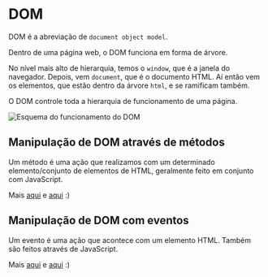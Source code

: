 # DOM

DOM é a abreviação de `document object model`. 

Dentro de uma página web, o DOM funciona em forma de árvore.

No nível mais alto de hierarquia, temos o `window`, que é a janela do navegador. Depois, vem `document`, que é o documento HTML. Aí então vem os elementos, que estão dentro da árvore `html`, e se ramificam também.

O DOM controle toda a hierarquia de funcionamento de uma página. 

![Esquema do funcionamento do DOM](https://www.kirupa.com/html5/images/DOM_js_72.png)

## Manipulação de DOM através de métodos

Um método é uma ação que realizamos com um determinado elemento/conjunto de elementos de HTML, geralmente feito em conjunto com JavaScript.

Mais [aqui](https://www.w3schools.com/js/js_htmldom_methods.asp) e [aqui](https://www.w3schools.com/jsref/dom_obj_all.asp) :)

## Manipulação de DOM com eventos

Um evento é uma ação que acontece com um elemento HTML. Também são feitos através de JavaScript.

Mais [aqui](https://www.w3schools.com/js/js_htmldom_events.asp) e [aqui](https://www.w3schools.com/jsref/dom_obj_event.asp) :)